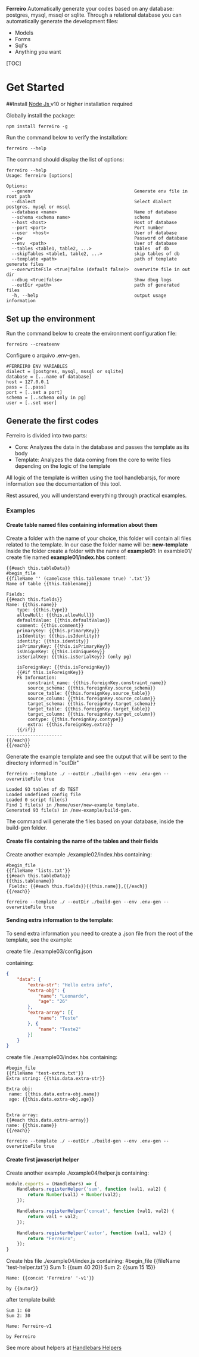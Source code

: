 
**Ferreiro**
Automatically generate your codes based on any database: postgres, mysql, mssql or sqlite.
Through a relational database you can automatically generate the development files:

- Models
- Forms
- Sql's
- Anything you want

[TOC]
# Get Started
##Install
[Node Js ](https://nodejs.org/ "NodeJs ")v10 or higher installation required

Globally install the package:
```shell
npm install ferreiro -g
```
Run the command below to verify the installation:
```shell
ferreiro --help
```
The command should display the list of options:

```shell
ferreiro --help
Usage: ferreiro [options]

Options:
  --genenv                                      Generate env file in root path
  --dialect                                     Select dialect postgres, mysql or mssql
  --database <name>                             Name of database
  --schema <schema name>                        schema
  --host <host>                                 Host of database
  --port <port>                                 Port number
  --user  <host>                                User of database
  --pw                                          Password of database
  --env  <path>                                 User of database
  --tables <table1, table2, ...>                tables  of db
  --skipTables <table1, table2, ...>            skip tables of db
  --template <path>                             path of template generate files
  --overwriteFile <true|false (default false)>  overwrite file in out dir
  --dbug <true|false>                           Show dbug logs
  --outDir <path>                               path of generated files
  -h, --help                                    output usage information
```

## Set up the environment
Run the command below to create the environment configuration file:
```shell
ferreiro --createenv
```
Configure o arquivo .env-gen.
```shell
#FERREIRO ENV VARIABLES
dialect = [postgres, mysql, mssql or sqlite]
database = [...name of database]
host = 127.0.0.1
pass = [..pass]
port = [..set a port]
schema = [..schema only in pg]
user = [..set user]
```
##  Generate the first codes
Ferreiro is divided into two parts:
- Core: Analyzes the data in the database and passes the template as its body
- Template: Analyzes the data coming from the core to write files depending on the logic of the template

All logic of the template is written using the tool handlebarsjs, for more information see the documentation of this tool.

Rest assured, you will understand everything through practical examples.
### Examples
#### Create table named files containing information about them
Create a folder with the name of your choice, this folder will contain all files related to the template.
In our case the folder name will be: **new-template**
Inside the folder create a folder with the name of **example01**:
In examble01/ create file named **example01/index.hbs** content:

```
{{#each this.tableData}}
#begin_file
{{fileName '' (camelcase this.tablename true) '.txt'}}
Name of table {{this.tablename}}

Fields: 
{{#each this.fields}}
Name: {{this.name}}
    type: {{this.type}}
    allowNull: {{this.allowNull}}
    defaultValue: {{this.defaultValue}}
    comment: {{this.comment}}
    primaryKey: {{this.primaryKey}}
    isIdentity: {{this.isIdentity}}
    identity: {{this.identity}}
    isPrimaryKey: {{this.isPrimaryKey}}
    isUniqueKey: {{this.isUniqueKey}}
    isSerialKey: {{this.isSerialKey}} (only pg)

    isForeignKey: {{this.isForeignKey}}
    {{#if this.isForeignKey}}
    Fk Information:
        constraint_name: {{this.foreignKey.constraint_name}}
        source_schema: {{this.foreignKey.source_schema}}
        source_table: {{this.foreignKey.source_table}}
        source_column: {{this.foreignKey.source_column}}
        target_schema: {{this.foreignKey.target_schema}}
        target_table: {{this.foreignKey.target_table}}
        target_column: {{this.foreignKey.target_column}}
        contype: {{this.foreignKey.contype}}
        extra: {{this.foreignKey.extra}}
    {{/if}}
---------------------
{{/each}}
{{/each}}
```

Generate the example template and see the output that will be sent to the directory informed in "outDir"

```shell
ferreiro --template ./ --outDir ./build-gen --env .env-gen --overwriteFile true
```

    Loaded 93 tables of db TEST
    Loaded undefined config file
    Loaded 0 script file(s)
    Find 1 file(s) in /home/user/new-example template.
    Generated 93 file(s) in /new-example/build-gen.
	
The command will generate the files based on your database, inside the build-gen folder.

#### Create file containing the name of the tables and their fields
Create another example ./example02/index.hbs containing:

    #begin_file
    {{fileName 'lists.txt'}}
    {{#each this.tableData}}
    {{this.tablename}}
     Fields: {{#each this.fields}}{{this.name}},{{/each}}
    {{/each}}

```shell
ferreiro --template ./ --outDir ./build-gen --env .env-gen --overwriteFile true
```

#### Sending extra information to the template:

To send extra information you need to create a .json file from the root of the template, see the example:

create file ./example03/config.json

containing:

```json
{
	"data": {
		"extra-str": "Hello extra info",
		"extra-obj": {
			"name": "Leonardo",
			"age": "26"
		},
		"extra-array": [{
			"name": "Teste"
		}, {
			"name": "Teste2"
		}]
	}
}
```

create file ./example03/index.hbs
containing:

    #begin_file
    {{fileName 'test-extra.txt'}}
    Extra string: {{this.data.extra-str}}
    
    Extra obj:
     name: {{this.data.extra-obj.name}}
     age: {{this.data.extra-obj.age}}
    
     
    Extra array:
    {{#each this.data.extra-array}}
    name: {{this.name}}
    {{/each}}


```shell
ferreiro --template ./ --outDir ./build-gen --env .env-gen --overwriteFile true
```

#### Create first javascript helper
Create another example ./example04/helper.js containing:

```javascript
module.exports = (Handlebars) => {
    Handlebars.registerHelper('sum', function (val1, val2) {
        return Number(val1) + Number(val2);
    });

    Handlebars.registerHelper('concat', function (val1, val2) {
        return val1 + val2;
    });

    Handlebars.registerHelper('autor', function (val1, val2) {
        return "Ferreiro";
    });
}
```

Create hbs file ./example04/index.js containing:
    #begin_file
    {{fileName 'test-helper.txt'}}
    Sum 1: {{sum 40 20}}
    Sum 2: {{sum 15 15}}
    
    Name: {{concat 'Ferreiro' '-v1'}}
    
    by {{autor}}

after template build:

    Sum 1: 60
    Sum 2: 30
    
    Name: Ferreiro-v1
    
    by Ferreiro
    

See more about helpers at [Handlebars Helpers](https://handlebarsjs.com/guide/#custom-helpers "Handlebars Helpers")







